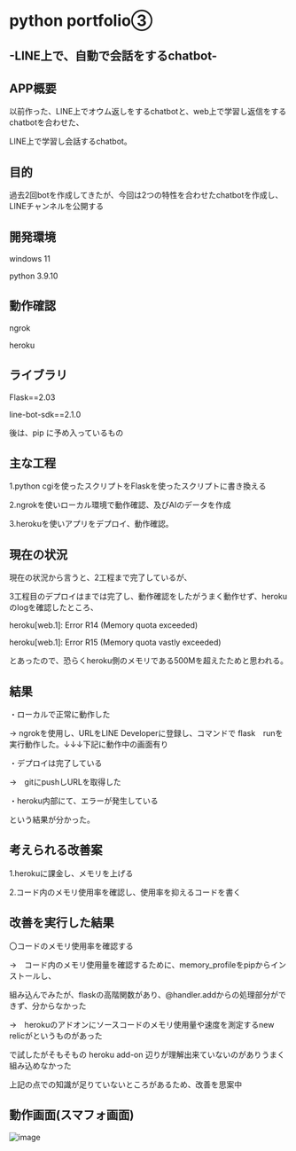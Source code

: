# python portfolio③

## -LINE上で、自動で会話をするchatbot-

## APP概要

以前作った、LINE上でオウム返しをするchatbotと、web上で学習し返信をするchatbotを合わせた、

LINE上で学習し会話するchatbot。



## 目的

過去2回botを作成してきたが、今回は2つの特性を合わせたchatbotを作成し、LINEチャンネルを公開する

## 開発環境

windows 11

python 3.9.10

## 動作確認

ngrok

heroku

## ライブラリ

Flask==2.03

line-bot-sdk==2.1.0

後は、pip に予め入っているもの

## 主な工程

1.python cgiを使ったスクリプトをFlaskを使ったスクリプトに書き換える

2.ngrokを使いローカル環境で動作確認、及びAIのデータを作成

3.herokuを使いアプリをデプロイ、動作確認。

## 現在の状況

現在の状況から言うと、2工程まで完了しているが、

3工程目のデプロイはまでは完了し、動作確認をしたがうまく動作せず、herokuのlogを確認したところ、



heroku[web.1]: Error R14 (Memory quota exceeded)


heroku[web.1]: Error R15 (Memory quota vastly exceeded)



とあったので、恐らくheroku側のメモリである500Mを超えたためと思われる。

## 結果

・ローカルで正常に動作した

→ ngrokを使用し、URLをLINE Developerに登録し、コマンドで flask　runを実行動作した。↓↓↓下記に動作中の画面有り

・デプロイは完了している

→　gitにpushしURLを取得した

・heroku内部にて、エラーが発生している

という結果が分かった。

## 考えられる改善案

1.herokuに課金し、メモリを上げる

2.コード内のメモリ使用率を確認し、使用率を抑えるコードを書く

## 改善を実行した結果

〇コードのメモリ使用率を確認する

→　コード内のメモリ使用量を確認するために、memory_profileをpipからインストールし、

組み込んでみたが、flaskの高階関数があり、@handler.addからの処理部分ができず、分からなかった

→　herokuのアドオンにソースコードのメモリ使用量や速度を測定するnew relicがというものがあった

で試したがそもそもの heroku add-on 辺りが理解出来ていないのがありうまく組み込めなかった

上記の点での知識が足りていないところがあるため、改善を思案中


## 動作画面(スマフォ画面)
![image](https://github.com/tolafg/chatbot/blob/main/image/Screenshot_20220330_161048_jp.naver.line.android.jpg)
